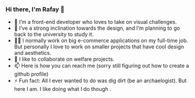 ### Hi there, I'm Rafay 👋

- 🧑 I’m a front-end developer who loves to take on visual challenges.
- 🌱 I’ve a strong inclination towards the design, and I'm planning to go back to the university to study it.
- 👨‍💻 I normally work on big e-commerce applications on my full-time job. But personally I love to work on smaller projects that have cool design and aesthetics.
- 👯 I like to collaborate on welfare projects.
- 📫 Here is how you can reach me (sorry still figuring out how to create a github profile)
- ⚡ Fun fact: All I ever wanted to do was dig dirt (be an archaelogist). But here I am. I like doing what I do though .

